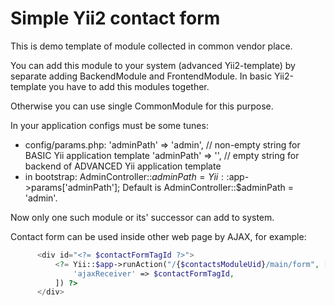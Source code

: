 
Simple Yii2 contact form
========================

This is demo template of module collected in common vendor place.

You can add this module to your system (advanced Yii2-template)
by separate adding BackendModule and FrontendModule.
In basic Yii2-template you have to add this modules together.

Otherwise you can use single CommonModule for this purpose.

In your application configs must be some tunes:
* config/params.php:
    'adminPath' => 'admin', // non-empty string for BASIC Yii application template
    'adminPath' => '',      // empty string for backend of ADVANCED Yii application template
* in bootstrap:
    AdminController::$adminPath = Yii::$app->params['adminPath'];
Default is AdminController::$adminPath = 'admin'.

Now only one such module or its' successor can add to system.

Contact form can be used inside other web page by AJAX, for example:
```php
      <div id="<?= $contactFormTagId ?>">
          <?= Yii::$app->runAction("/{$contactsModuleUid}/main/form", [
              'ajaxReceiver' => $contactFormTagId,
          ]) ?>
      </div>
```
